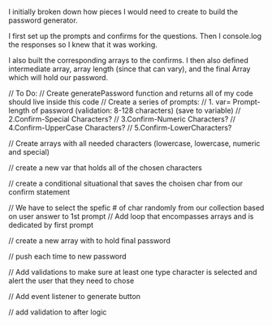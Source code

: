 I initially broken down how pieces I would need to create to build the password generator. 

I first set up the prompts and confirms for the questions. Then I console.log the responses so I knew that it was working. 

I also built the corresponding arrays to the confirms. I then also defined intermediate array, array length (since that can vary), and the final Array which will hold our password. 

// To Do: 
// Create generatePassword function and returns all of my code should live inside this code
// Create a series of prompts:
// 1. var= Prompt-length of password (validation: 8-128 characters) (save to variable)
// 2.Confirm-Special Characters?
// 3.Confirm-Numeric Characters?
// 4.Confirm-UpperCase Characters?
// 5.Confirm-LowerCharacters?

// Create arrays with all needed characters (lowercase, lowercase, numeric and special)

// create a new var that holds all of the chosen characters

// create a conditional situational that saves the choisen char from our confirm statement


// We have to select the spefic # of char randomly from our collection based on user answer to 1st prompt 
// Add loop that encompasses arrays and is dedicated by first prompt

// create a new array with to hold final password 

// push each time to new password

// Add validations to make sure at least one type character is selected and alert the user that they need to chose 

// Add event listener to generate button

// add validation to after logic